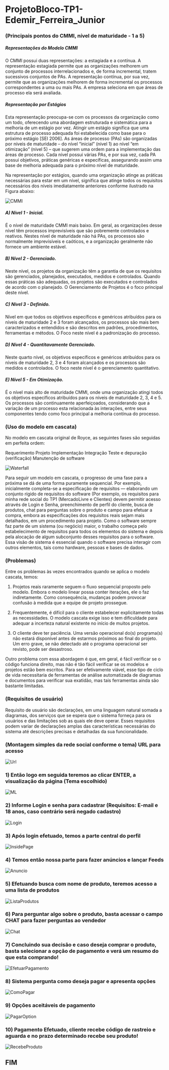 # ProjetoBloco-TP1-Edemir_Ferreira_Junior
### (Principais pontos do CMMI, nível de maturidade - 1 a 5)
##### Representações do Modelo CMMI

O CMMI possui duas representações: a estagiada e a contínua. A representação
estagiada permite que as organizações melhorem um conjunto de processos
interrelacionados e, de forma incremental, tratem sucessivos conjuntos de PAs. A
representação contínua, por sua vez, permite que as organizações melhorem de forma
incremental os processos correspondentes a uma ou mais PAs. A empresa seleciona
em que áreas de processo ela será avaliada. 

##### Representação por Estágios

Esta representação preocupa-se com os processos da organização como um
todo, oferecendo uma abordagem estruturada e sistemática para a melhoria de um
estágio por vez. Atingir um estágio significa que uma estrutura de processo adequada
foi estabelecida como base para o próximo estágio [SEI 2006].
 As áreas de processo (PAs) são organizadas por níveis de maturidade – do
nível “inicial” (nível 1) ao nível “em otimização” (nível 5) – que sugerem uma ordem
para a implementação das áreas de processo. Cada nível possui várias PAs, e por sua
vez, cada PA possui objetivos, práticas genéricas e específicas, assegurando assim uma
base de melhoria adequada para o próximo nível de maturidade.

Na representação por estágios, quando uma organização atinge as práticas necessárias para estar em um nível, significa que atinge todos os requisitos necessários dos níveis imediatamente anteriores conforme ilustrado na Figura abaixo:

![CMMI](https://github.com/DevelopeJr/MeuPrimeiroRespositorio/blob/main/CMMI.png)

##### A) Nível 1 - Inicial.

É o nível de maturidade CMMI mais baixo. Em geral, as organizações desse nível têm processos imprevisíveis que são pobremente controlados e reativos. Nestes nível de maturidade não há PAs, os processos são normalmente imprevisíveis e caóticos, e a organização geralmente não fornece um ambiente estável.


##### B) Nível 2 - Gerenciado.

Neste nível, os projetos da organização têm a garantia de que os requisitos são gerenciados, planejados, executados, medidos e controlados. Quando essas práticas são adequadas, os projetos são executados e controlados de acordo com o planejado. O Gerenciamento de Projetos é o foco principal deste nível.


##### C) Nível 3 - Definido.

Nível em que todos os objetivos específicos e genéricos atribuídos para os níveis de maturidade 2 e 3 foram alcançados, os processos são mais bem caracterizados e entendidos e são descritos em padrões, procedimentos, ferramentas e métodos. O Foco neste nível é a padronização do processo.


##### D) Nível 4 - Quantitavamente Gerenciado.

Neste quarto nível, os objetivos específicos e genéricos atribuídos para os níveis de maturidade 2, 3 e 4 foram alcançados e os processos são medidos e controlados. O foco neste nível é o gerenciamento quantitativo.


##### E) Nível 5 - Em Otimização.

É o nível mais alto de maturidade CMMI, onde uma organização atingi todos os objetivos específicos atribuídos para os níveis de maturidade 2, 3, 4 e 5. Os processos são continuamente aperfeiçoados, considerando que a variação de um processo esta relacionada às interações, entre seus componentes tendo como foco principal a melhoria contínua do processo.


### (Uso do modelo em cascata)

No modelo em cascata original de Royce, as seguintes fases são seguidas em perfeita ordem:

Requerimento
Projeto
Implementação
Integração
Teste e depuração (verificação)
Manutenção de software

![Waterfall](https://github.com/DevelopeJr/MeuPrimeiroRespositorio/blob/main/Waterfall.png)

Para seguir um modelo em cascata, o progresso de uma fase para a próxima se dá de uma forma puramente sequencial. Por exemplo, inicialmente completa-se a especificação de requisitos — elaborando um conjunto rígido de requisitos do software (Por exemplo, os requisitos para minha rede social do TP1 (MercadoLivre e Clientes) 
devem permitir acesso através de Login e Senha, preenchimento de perfil do cliente, busca de produtos, chat para perguntas sobre o produto e campo para efetuar a compra, embora as especificações dos requisitos reais sejam mais detalhados, em um procedimento para projeto. Como o software sempre faz parte de um sistema (ou negócio) maior, o trabalho começa pelo estabelecimento de requisitos para todos os elementos do sistema e depois pela alocação de algum subconjunto desses requisitos para o software. Essa visão de sistema é essencial quando o software precisa interagir com outros elementos, tais como hardware, pessoas e bases de dados.

### (Problemas)

Entre os problemas às vezes encontrados quando se aplica o modelo cascata, temos:

1. Projetos reais raramente seguem o fluxo sequencial proposto pelo modelo. Embora o modelo linear possa conter iterações, ele o faz indiretamente. Como consequência, mudanças podem provocar confusão à medida que a equipe de projeto prossegue.

2. Frequentemente, é difícil para o cliente estabelecer explicitamente todas as necessidades. O modelo cascata exige isso e tem dificuldade para adequar a incerteza natural existente no início de muitos projetos.

3. O cliente deve ter paciência. Uma versão operacional do(s) programa(s) não estará disponível antes de estarmos próximos ao final do projeto. Um erro grave, se não detectado até o programa operacional ser revisto, pode ser desastroso.

Outro problema com essa abordagem é que, em geral, é fácil verificar se o código funciona direito, mas não é tão fácil verificar se os modelos e projetos estão bem escritos. Para ser efetivamente viável, esse tipo de ciclo de vida necessitaria de ferramentas de análise automatizada de diagramas e documentos para verificar sua exatidão, mas tais ferramentas ainda são bastante limitadas.

### (Requisitos de usuário)

Requisito de usuário são declarações, em uma linguagem natural somada a diagramas, dos serviços que se espera que o sistema forneça para os usuários e das limitações sob as quais ele deve operar. Esses requisitos podem variar de declarações amplas das características necessárias do sistema até descrições precisas e detalhadas da sua funcionalidade.

### (Montagem simples da rede social conforme o tema) URL para acesso

![Url](https://github.com/DevelopeJr/MeuPrimeiroRespositorio/blob/main/Url.png)

### 1) Então logo em seguida teremos ao clicar ENTER, a visualização da página (Tema escolhido)

![ML](https://github.com/DevelopeJr/MeuPrimeiroRespositorio/blob/main/Page%20ML.png)

### 2) Informe Login e senha para cadastrar (Requisitos: E-mail e 18 anos, caso contrário será negado cadastro)

![Login](https://github.com/DevelopeJr/MeuPrimeiroRespositorio/blob/main/Login.png)

### 3) Após login efetuado, temos a parte central do perfil

![InsidePage](https://github.com/DevelopeJr/MeuPrimeiroRespositorio/blob/main/Inside.png)

### 4) Temos então nossa parte para fazer anúncios e lançar Feeds

![Anuncio](https://github.com/DevelopeJr/MeuPrimeiroRespositorio/blob/main/PageVendasAnuncios.png)

### 5) Efetuando busca com nome de produto, teremos acesso a uma lista de produtos

![ListaProdutos](https://github.com/DevelopeJr/MeuPrimeiroRespositorio/blob/main/Lista%20de%20produtos.png)

### 6) Para perguntar algo sobre o produto, basta acessar o campo CHAT para fazer perguntas ao vendedor

![Chat](https://github.com/DevelopeJr/MeuPrimeiroRespositorio/blob/main/Chat.png)

### 7) Concluindo sua decisão e caso deseja comprar o produto, basta selecionar a opção de pagamento e verá um resumo do que esta comprando!

![EfetuarPagamento](https://github.com/DevelopeJr/MeuPrimeiroRespositorio/blob/main/EfetuarCompra.png)

### 8) Sistema pergunta como deseja pagar e apresenta opções

![ComoPagar](https://github.com/DevelopeJr/MeuPrimeiroRespositorio/blob/main/ComoPagar.png)

### 9) Opções aceitáveis de pagamento

![PagarOption](https://github.com/DevelopeJr/MeuPrimeiroRespositorio/blob/main/ComoPagar1.png)

### 10) Pagamento Efetuado, cliente recebe código de rastreio e aguarda e no prazo determinado recebe seu produto!

![RecebeProduto](https://github.com/DevelopeJr/MeuPrimeiroRespositorio/blob/main/RecebeuProduto.png)

## FIM








